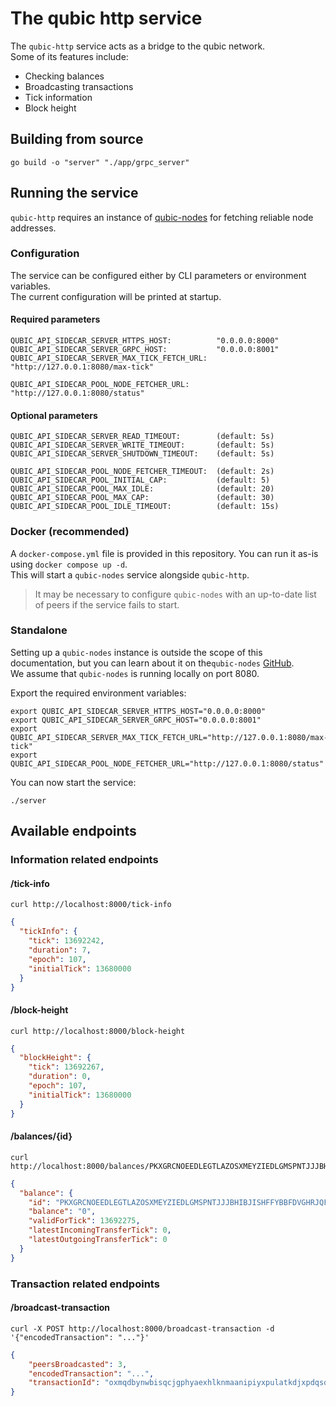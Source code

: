 # The qubic http service

The `qubic-http` service acts as a bridge to the qubic network.  
Some of its features include:
- Checking balances
- Broadcasting transactions
- Tick information
- Block height


## Building from source

```shell
go build -o "server" "./app/grpc_server"
```

## Running the service

`qubic-http` requires an instance of [qubic-nodes](https://github.com/qubic/go-qubic-nodes) for fetching reliable node addresses.

### Configuration

The service can be configured either by CLI parameters or environment variables.  
The current configuration will be printed at startup.

#### Required parameters

```shell
QUBIC_API_SIDECAR_SERVER_HTTPS_HOST:          "0.0.0.0:8000"
QUBIC_API_SIDECAR_SERVER_GRPC_HOST:           "0.0.0.0:8001"
QUBIC_API_SIDECAR_SERVER_MAX_TICK_FETCH_URL:  "http://127.0.0.1:8080/max-tick"

QUBIC_API_SIDECAR_POOL_NODE_FETCHER_URL:      "http://127.0.0.1:8080/status"
```

#### Optional parameters
```shell
QUBIC_API_SIDECAR_SERVER_READ_TIMEOUT:        (default: 5s)
QUBIC_API_SIDECAR_SERVER_WRITE_TIMEOUT:       (default: 5s)
QUBIC_API_SIDECAR_SERVER_SHUTDOWN_TIMEOUT:    (default: 5s)

QUBIC_API_SIDECAR_POOL_NODE_FETCHER_TIMEOUT:  (default: 2s)
QUBIC_API_SIDECAR_POOL_INITIAL_CAP:           (default: 5)
QUBIC_API_SIDECAR_POOL_MAX_IDLE:              (default: 20)
QUBIC_API_SIDECAR_POOL_MAX_CAP:               (default: 30)
QUBIC_API_SIDECAR_POOL_IDLE_TIMEOUT:          (default: 15s)
```

### Docker (recommended)
A `docker-compose.yml` file is provided in this repository. You can run it as-is using `docker compose up -d`.  
This will start a `qubic-nodes` service alongside `qubic-http`.
> It may be necessary to configure `qubic-nodes` with an up-to-date list of peers if the service fails to start.

### Standalone
Setting up a `qubic-nodes` instance is outside the scope of this documentation, but you can learn about it on the`qubic-nodes` [GitHub](https://github.com/qubic/go-qubic-nodes).  
We assume that `qubic-nodes` is running locally on port 8080.  

Export the required environment variables:
```shell
export QUBIC_API_SIDECAR_SERVER_HTTPS_HOST="0.0.0.0:8000"
export QUBIC_API_SIDECAR_SERVER_GRPC_HOST="0.0.0.0:8001"
export QUBIC_API_SIDECAR_SERVER_MAX_TICK_FETCH_URL="http://127.0.0.1:8080/max-tick"
export QUBIC_API_SIDECAR_POOL_NODE_FETCHER_URL="http://127.0.0.1:8080/status"
```
You can now start the service:
```shell
./server
```


## Available endpoints

### Information related endpoints

#### /tick-info

```shell
curl http://localhost:8000/tick-info
```
```json
{
  "tickInfo": {
    "tick": 13692242,
    "duration": 7,
    "epoch": 107,
    "initialTick": 13680000
  }
}
```

#### /block-height

```shell
curl http://localhost:8000/block-height
```
```json
{
  "blockHeight": {
    "tick": 13692267,
    "duration": 0,
    "epoch": 107,
    "initialTick": 13680000
  }
}
```

#### /balances/{id}

```shell
curl http://localhost:8000/balances/PKXGRCNOEEDLEGTLAZOSXMEYZIEDLGMSPNTJJJBHIBJISHFFYBBFDVGHRJQF
```
```json
{
  "balance": {
    "id": "PKXGRCNOEEDLEGTLAZOSXMEYZIEDLGMSPNTJJJBHIBJISHFFYBBFDVGHRJQF",
    "balance": "0",
    "validForTick": 13692275,
    "latestIncomingTransferTick": 0,
    "latestOutgoingTransferTick": 0
  }
}
```

### Transaction related endpoints

#### /broadcast-transaction

```shell
curl -X POST http://localhost:8000/broadcast-transaction -d '{"encodedTransaction": "..."}'
```
```json
{
    "peersBroadcasted": 3,
    "encodedTransaction": "...",
    "transactionId": "oxmqdbynwbisqcjgphyaexhlknmaanipiyxpulatkdjxpdqsqtiovjhcxqkd"
}
```